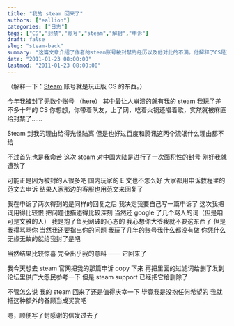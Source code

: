 ```yaml
---
title: "我的 steam 回来了"
authors: ["eallion"]
categories: ["日志"]
tags: ["CS","封禁","账号","steam","解封","申诉"]
draft: false
slug: "steam-back"
summary: "这篇文章介绍了作者的steam账号被封禁的经历以及他对此的不满。他解释了CS是正版游戏的一部分，并且表达了对百度和腾讯的不满。作者分享了自己申诉的经历，通过自己的申诉信成功解封了账号。最后，他感到非常惊喜和庆幸，并写了一封感谢信给steam。"
date: "2011-01-23 08:00:00"
lastmod: "2011-01-23 08:00:00"
---
```


（解释一下：[Steam](http://baike.baidu.com/view/1325872.htm) 账号就是玩正版 CS 的东西。）

今年我被封了无数个账号 （[here](http://eallion.com/banned-account-list)）
其中最让人崩溃的就有我的 steam
我玩了差不多十年的 CS
你想想，你带着队友，上了网，吃着火锅还唱着歌，实然就被麻匪给封禁了……

Steam 封我的理由给得光怪陆离
但是也好过百度和腾讯这两个流氓什么理由都不给

不过首先也是我命苦
这次 steam 对中国大陆是进行了一次面积性的封号
刚好我就遭殃了

可能正是因为被封的人很多吧
国内玩家的 E 文也不怎么好
大家都用申诉教程里的范文去申诉
结果人家那边的客服也用范文来回复了

我在申诉了两次得到的是同样的回复之后
我决定我要自己写一篇申诉了
这次我把词用得比较恨
把问题也描述得比较深刻
当然还 google 了几个骂人的词（但是咱可是文雅的人）
我是抱了鱼死网破的心态的
我心想你大爷我就不要这东西了
但是我得骂骂你
当然我还要指出你的问题
我玩了几年的账号我什么都没有做
你凭什么无缘无故的就给我封了是吧

当然结果比较惊喜
完全出乎我的意料 —— 它回来了

我今天想去 steam 官网把我的那篇申诉 copy 下来
再把里面的过滤词给删了发到论坛里供广大怨民参考一下
但是 steam support 已经把它给删除了

不管怎么说
我的 steam 回来了还是值得庆幸一下
毕竟我是没抱任何希望的
我就把这种额外的眷顾当成奖赏吧

嗯，顺便写了封感谢的信发过去了
